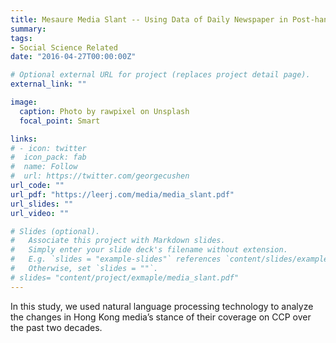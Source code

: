 ```yaml
---
title: Mesaure Media Slant -- Using Data of Daily Newspaper in Post-handover Hong Kong
summary: 
tags:
- Social Science Related
date: "2016-04-27T00:00:00Z"

# Optional external URL for project (replaces project detail page).
external_link: ""

image:
  caption: Photo by rawpixel on Unsplash
  focal_point: Smart

links:
# - icon: twitter
#  icon_pack: fab
#  name: Follow
#  url: https://twitter.com/georgecushen
url_code: ""
url_pdf: "https://leerj.com/media/media_slant.pdf"
url_slides: ""
url_video: ""

# Slides (optional).
#   Associate this project with Markdown slides.
#   Simply enter your slide deck's filename without extension.
#   E.g. `slides = "example-slides"` references `content/slides/example-slides.md`.
#   Otherwise, set `slides = ""`.
# slides= "content/project/exmaple/media_slant.pdf"
---
```


In this study, we used natural language processing technology to analyze the changes in Hong Kong media’s stance of their coverage on CCP over the past two decades.
